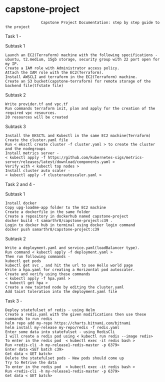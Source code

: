 # capstone-project

                    Capstone Project Documentation: step by step guide to the project 


Task 1 - 

Subtask 1
    
    Launch an EC2(Terraform) machine with the following specifications - ubuntu, t2.medium, 15gb storage, security group with 22 port open for my IP.
    Create a IAM role with Administrator access policy.
    Attach the IAM role with the EC2(Terraform).
    Install AWSCLI and terraform in the EC2(Terraform) machine.
    Create an S3 bucket(capstone-terraform) for remote storage of the backend file(tfstate file)

Subtask 2
    
    Write provider.tf and vpc.tf 
    Run commands terraform init, plan and apply for the creation of the required vpc resources.
    20 resources will be created

Subtask 3
    
    Install the EKSCTL and Kubectl in the same EC2 machine(Terraform)
    Create the cluster.yaml file 
    Run < eksctl create cluster -f cluster.yaml > to create the cluster and the nodegroups
    Install metrics server - 
    < kubectl apply -f https://github.com/kubernetes-sigs/metrics-server/releases/latest/download/components.yaml >  
    Verify with < kubectl top nodes >
    Install cluster auto scaler - 
    < kubectl apply -f clusterautoscaler.yaml >



Task 2 and 4 - 

Subtask 1
    
    Install docker
    Copy upg-loadme-app folder to the EC2 machine
    Create a dockerfile in the same folder
    Create a repository in dockerhub named capstone-project
    docker build -t samarthr8/capstone-project:c39 .
    Login to docker hub in terminal using docker login command 
    docker push samarthr8/capstone-project:c39

Subtask 2 
    
    Write a deployment.yaml and service.yaml(loadBalancer type).
    Run command < kubectl apply -f deployment.yaml >
    Then run following commands -
    kubectl get pods
    kubectl get svc , and hit the url to see Hello world page
    Write a hpa.yaml for creating a Horizontal pod autoscaler.
    Create and verify using these commands
    < kubectl apply -f hpa.yaml > 
    < kubectl get hpa >
    Create a new tainted node by editing the cluster.yaml
    Add taint toleration into the deployment.yaml file



Task 3 -

    Deploy statefulset of redis - using Helm
    Create a redis.yaml with the given modifications then use these commands to run redis
    helm repo add my-repo https://charts.bitnami.com/bitnami
    helm install my-release my-repo/redis -f redis.yaml
    Enter some data into statefulset - using RedisCli
    I will create a redis pod using < kubectl run redis --image redis>
    To enter in the redis pod  < kubectl exec -it redis bash >
    Run <redis-cli -h my-release1-redis-master -p 6379>
    Enter data <SET batch c39>
    Get data < GET batch>
    Delete the statefulset pods - New pods should come up
    Try to Retrive the data
    To enter in the redis pod  < kubectl exec -it redis bash >
    Run <redis-cli -h my-release1-redis-master -p 6379>
    Get data < GET batch>
